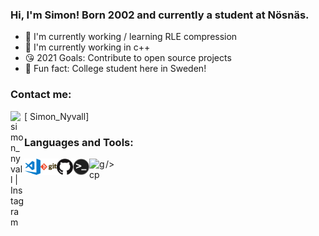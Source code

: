 ### Hi, I'm Simon! Born 2002 and currently a student at Nösnäs.

-  🔭  I'm currently working / learning RLE compression
-  🌱  I'm currently working in c++
-  😘  2021 Goals: Contribute to open source projects
-  🥔  Fun fact: College student here in Sweden!



### Contact me:
[<img align="left" alt="simon_nyvall | Instagram" width="22px" src="https://cdn.jsdelivr.net/npm/simple-icons@v3/icons/instagram.svg" /> Simon_Nyvall]

### Languages and Tools:
<img align="left" alt="Visual Studio Code" width="26px" src="https://raw.githubusercontent.com/github/explore/80688e429a7d4ef2fca1e82350fe8e3517d3494d/topics/visual-studio-code/visual-studio-code.png" />
<img align="left" alt="Git" width="26px" src="https://raw.githubusercontent.com/github/explore/80688e429a7d4ef2fca1e82350fe8e3517d3494d/topics/git/git.png"/>
<img align="left" alt="GitHub" width="26px" src="https://raw.githubusercontent.com/github/explore/78df643247d429f6cc873026c0622819ad797942/topics/github/github.png" />
<img align="left" alt="Terminal" width="26px" src="https://raw.githubusercontent.com/github/explore/80688e429a7d4ef2fca1e82350fe8e3517d3494d/topics/terminal/terminal.png" />

/>
<img align="left" alt="gcp" width="26px" src="https://www.google.com/url?sa=i&url=https%3A%2F%2Fwww.gend.co%2Fgoogle-cloud-platform&psig=AOvVaw3MGlFH6wz1gWQKEhfBcA4n&ust=1628438415685000&source=images&cd=vfe&ved=0CAoQjRxqFwoTCLjc9KOkn_ICFQAAAAAdAAAAABAD" />
